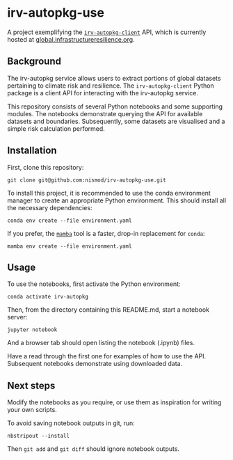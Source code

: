 # irv-autopkg-use

A project exemplifying the [`irv-autopkg-client`](https://github.com/nismod/irv-autopkg-client/)
API, which is currently hosted at [global.infrastructureresilience.org](https://global.infrastructureresilience.org/extract/redoc).

## Background

The irv-autopkg service allows users to extract portions of global datasets
pertaining to climate risk and resilience. The `irv-autopkg-client` Python
package is a client API for interacting with the irv-autopkg service.

This repository consists of several Python notebooks and some supporting
modules. The notebooks demonstrate querying the API for available datasets and
boundaries. Subsequently, some datasets are visualised and a simple risk
calculation performed.

## Installation

First, clone this repository:

```
git clone git@github.com:nismod/irv-autopkg-use.git
```

To install this project, it is recommended to use the conda environment manager
to create an appropriate Python environment. This should install all the
necessary dependencies:

```
conda env create --file environment.yaml
```

If you prefer, the [`mamba`](https://mamba.readthedocs.io/en/latest/user_guide/mamba.html)
tool is a faster, drop-in replacement for `conda`:

```
mamba env create --file environment.yaml
```

## Usage

To use the notebooks, first activate the Python environment:

```
conda activate irv-autopkg
```

Then, from the directory containing this README.md, start a notebook server:

```
jupyter notebook
```

And a browser tab should open listing the notebook (.ipynb) files.

Have a read through the first one for examples of how to use the API.
Subsequent notebooks demonstrate using downloaded data.

## Next steps

Modify the notebooks as you require, or use them as inspiration for writing
your own scripts.

To avoid saving notebook outputs in git, run:

```
nbstripout --install
```

Then `git add` and `git diff` should ignore notebook outputs.
